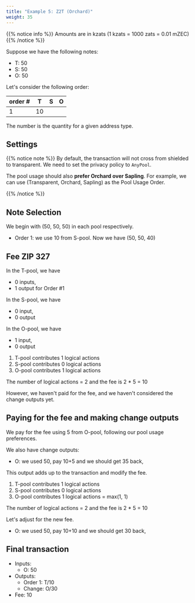 ```yaml
---
title: "Example 5: Z2T (Orchard)"
weight: 35
---
```


{{% notice info %}}
Amounts are in kzats (1 kzats = 1000 zats = 0.01 mZEC)
{{% /notice %}}

Suppose we have the following notes:

- T: 50
- S: 50
- O: 50

Let's consider the following order:

| order # | T   | S   | O   |
|---------|-----|-----|-----|
| 1       | 10  |     |     |

The number is the quantity for a given address type. 

## Settings

{{% notice note %}}
By default, the transaction will not cross from shielded to transparent.
We need to set the privacy policy to `AnyPool`.

The pool usage should also **prefer Orchard over Sapling**.
For example, we can use (Transparent, Orchard, Sapling) as the Pool Usage Order.

{{% /notice %}}

## Note Selection 

We begin with (50, 50, 50) in each pool respectively.

- Order 1: we use 10 from S-pool. Now we have (50, 50, 40)

## Fee ZIP 327

In the T-pool, we have
- 0 inputs,
- 1 output for Order #1

In the S-pool, we have
- 0 input,
- 0 output

In the O-pool, we have
- 1 input,
- 0 output

1. T-pool contributes 1 logical actions
2. S-pool contributes 0 logical actions
3. O-pool contributes 1 logical actions

The number of logical actions = 2 and the fee is 2 * 5 = 10

However, we haven't paid for the fee, and we haven't considered the change outputs yet.

## Paying for the fee and making change outputs

We pay for the fee using 5 from O-pool, following our pool usage
preferences. 

We also have change outputs:
- O: we used 50, pay 10+5 and we should get 35 back,

This output adds up to the transaction and modify the fee.

1. T-pool contributes 1 logical actions
2. S-pool contributes 0 logical actions
3. O-pool contributes 1 logical actions = max(1, 1)
   
The number of logical actions = 2 and the fee is 2 * 5 = 10

Let's adjust for the new fee.
- O: we used 50, pay 10+10 and we should get 30 back,

## Final transaction

- Inputs:
  - O: 50
- Outputs:
  - Order 1: T/10
  - Change: O/30
- Fee: 10



